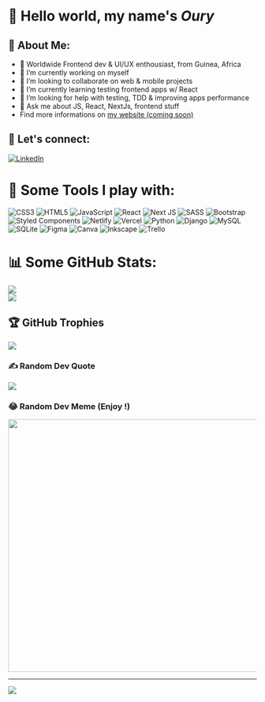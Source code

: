 # 👋 Hello world, my name's <i>Oury</i>

## 💫 About Me:

- 📍 Worldwide Frontend dev & UI/UX enthousiast, from Guinea, Africa
- 🔭 I’m currently working on myself<br>
- 👯 I’m looking to collaborate on web & mobile projects<br>
- 🌱 I’m currently learning testing frontend apps w/ React<br>
- 🤝 I’m looking for help with testing, TDD & improving apps performance<br>
- 💬 Ask me about JS, React, NextJs, frontend stuff
- Find more informations on [my website (coming soon)](#)

## 🤝 Let's connect:

[![LinkedIn](https://img.shields.io/badge/LinkedIn-%230077B5.svg?logo=linkedin&logoColor=white)](https://linkedin.com/in/ourystd)

# 🧰 Some Tools I play with:

![CSS3](https://img.shields.io/badge/css3-%231572B6.svg?style=plastic&logo=css3&logoColor=white)
![HTML5](https://img.shields.io/badge/html5-%23E34F26.svg?style=plastic&logo=html5&logoColor=white)
![JavaScript](https://img.shields.io/badge/javascript-%23323330.svg?style=plastic&logo=javascript&logoColor=%23F7DF1E)
![React](https://img.shields.io/badge/react-%2320232a.svg?style=plastic&logo=react&logoColor=%2361DAFB)
![Next JS](https://img.shields.io/badge/Next-black?style=plastic&logo=next.js&logoColor=white)
![SASS](https://img.shields.io/badge/SASS-hotpink.svg?style=plastic&logo=SASS&logoColor=white)
![Bootstrap](https://img.shields.io/badge/bootstrap-%23563D7C.svg?style=plastic&logo=bootstrap&logoColor=white)
![Styled Components](https://img.shields.io/badge/styled--components-DB7093?style=plastic&logo=styled-components&logoColor=white)
![Netlify](https://img.shields.io/badge/netlify-%23000000.svg?style=plastic&logo=netlify&logoColor=#00C7B7)
![Vercel](https://img.shields.io/badge/vercel-%23000000.svg?style=plastic&logo=vercel&logoColor=white)
![Python](https://img.shields.io/badge/python-3670A0?style=plastic&logo=python&logoColor=ffdd54)
![Django](https://img.shields.io/badge/django-%23092E20.svg?style=plastic&logo=django&logoColor=white)
![MySQL](https://img.shields.io/badge/mysql-%2300f.svg?style=plastic&logo=mysql&logoColor=white)
![SQLite](https://img.shields.io/badge/sqlite-%2307405e.svg?style=plastic&logo=sqlite&logoColor=white)
![Figma](https://img.shields.io/badge/figma-%23F24E1E.svg?style=plastic&logo=figma&logoColor=white)
![Canva](https://img.shields.io/badge/Canva-%2300C4CC.svg?style=plastic&logo=Canva&logoColor=white)
![Inkscape](https://img.shields.io/badge/Inkscape-e0e0e0?style=plastic&logo=inkscape&logoColor=080A13)
![Trello](https://img.shields.io/badge/Trello-%23026AA7.svg?style=plastic&logo=Trello&logoColor=white)

# 📊 Some GitHub Stats:

![](https://github-readme-stats.vercel.app/api?username=ourystd&theme=dark&hide_border=false&include_all_commits=true&count_private=true)<br/>
![](https://github-readme-stats.vercel.app/api/top-langs/?username=ourystd&theme=dark&hide_border=false&include_all_commits=true&count_private=true&layout=compact)

## 🏆 GitHub Trophies

![](https://github-profile-trophy.vercel.app/?username=ourystd&theme=radical&no-frame=false&no-bg=false&margin-w=4)

### ✍️ Random Dev Quote

![](https://quotes-github-readme.vercel.app/api?type=horizontal&theme=radical)

### 😂 Random Dev Meme (Enjoy !)

<img src="https://random-memer.herokuapp.com/" width="512px"/>

---

[![](https://visitcount.itsvg.in/api?id=ourystd&icon=0&color=0)](https://visitcount.itsvg.in)
